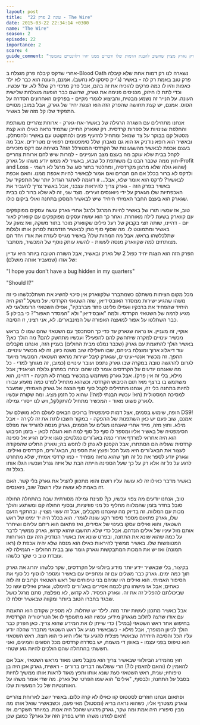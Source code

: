 ```yaml
---
layout: post
title:  "עונה 2 פרק 22 - The Wire"
date: 2015-03-22 22:34:14 +0300
name: "The Wire"
season: 2
episode: 22
importance: 2
score: 4
guide_comment: "פרק גארק מצוין שחשוב להבנת הדמות שלו ודברים ממנו יהיו רלוונטיים בהמשך"
---
```

אחרי שדקס קיבלה פרק מוצלח ב-Blood Oath נשארה לנו רק דמות אחת שלא קיבלה פרק טוב באמת רק לה - באשיר (ג'ייק סיסקו לא נחשב). אמנם, העונה הוא כבר לא ילד כאפות והיו לו כמה פרקים להוכיח את זה בהם, אבל פרק מרכזי רק שלו? לא. עד עכשיו. וכדי לתת לו חיזוק, מכניסים פנימה את גארק, שרושם כבר הופעה מוצלחת שלישית העונה. על הנייר זה נשמע מבטיח, והביצוע לגמרי מקיים - בפרקים האחרונים הסדרה על הסוס. אמנם, יש קצת תחושה שהפרק הזה הוא הצגת יחיד של גארק, אבל במובן מסויים התפקיד שלו קל מזה של באשיר. 

אנחנו מתחילים עם השגרה הרגילה של באשיר-את-גארק - ארוחת צהריים משותפת והחלפת שנינויות על ספרות קרדסית. רק שגארק החייכן שתמיד נראה כאילו הוא קצת מסטול קם בבוקר על צד שמאל ומתחיל להזעיף פנים ולהתקוטט עם באשיר ולהסתלק. ובאשיר הוא רופא נודניק אז הוא גם מאבחן שלל סימפטומים רפואיים מטרידים. אבל מה בעצם אכפת לבאשיר מהשגעונות של הקרדסי המטורלל הזה? בשיחה עם דקס מזכירים לקהל בבית שלא עוקב מה בעצם מצב העניינים - למרות שיש להם ארוחת צהריים משותפת כל שבוע, באשיר לא ממש יודע משהו על גארק (חוץ ממה שכבר הבנו ב-Profit and Loss - שהוא גולה שלא מרצון מקרדסיה, ומחלטר בתור סוג של מרגל לא רשמי) ולדקס לא ברור בכלל אם הם חברים ואם אמור לבאשיר להיות אכפת ממנו. והאם אכפת לבאשיר? לדקס הוא אומר שלא, אבל... זו דוגמה לאתגר הגדול יותר של התפקיד של באשיר בפרק הזה - גארק צריך להיראות עצבני, אבל באשיר צריך להעביר את האכפתיות שלו מגארק על ידי ניואנסים זעירים. מצד שני, זה לא שלא ברור לנו בבית שגארק הוא בעצם החבר האמיתי היחיד שיש לבאשיר המסכן בתחנה ואולי ביקום כולו.

טוב, אז עכשיו תורו של באשיר להיות המרגל ולרגל אחרי גארק עושה עסקים מפוקפקים עם קווארק בשעת לילה מאוחרת. ואחר כך הוא עושה עסקים מפוקפקים עם קווארק לאור יום - דהיינו, שותה חצי בקבוק של רעל פילים שקווארק מוכר בתור משקה, ואז צועק על באשיר ומתמוטט לו. מה שסוף סוף נותן לבאשיר הזדמנות לסרוק אותו ולגלות שתלכלשהו בראש. אבל מה המהות שלו? באשיר מגייס לעזרה את אודו ויחד הם מצותתים למה שקווארק מנסה לעשות - להשיג עותק נוסף של המכשיר, מסתבר. 

הפרק הזה הוא הצגת יחיד כפול 2 של גארק ובאשיר, אבל השורה הטובה ביותר היא עדיין של אודו (שמעביר אותה מושלם):

"I hope you don't have a bug hidden in my quarters"

"Should I?"

מכל מקום הציתות משתלם כשמתברר שלקווארק אין סיכוי להשיג את השתלכלשהו כי זה משהו שהגיע ישירות ממסדר האובסידיאן, שזה השטאזי הקרדסי. על משקל "הוק היה היחיד שהפחיד את ברבקיו ואפילו פלינט פחד מברבקיו", אפילו השטאזי הרומולאני לא מגיע לרמה של השטאזי הקרדסי. ולמה "אובסידיאן" ולא "המסדר האפור"? כי בבילון 5 כבר השתלטו על אפור למועצה האפורה של המינבארים. לא, אני רציני, זו הסיבה.

אוקיי, זה מעניין. אז נראה שגארק עד כדי כך הסתכסך עם השטאזי שהם שמו לו בראש מכשיר עינויים למקרה שיתחשק להם להפעיל? ועכשיו מתחשק להם? מה הולך כאן? באשיר הולך להתעמת עם גארק (שכבר נמלט מבית החולים) בעניין הזה, ואנחנו מקבלים עוד דיאלוג ארוך ומוצלח ביניהם, שבו העלילה שוב משנה כיוון. זה לא מכשיר עינויים. ההפך. זה מכשיר אנטי-עינויים, שגארק קיבל ישירות מראש השטאזי. המכשיר מיועד לגרום להרגשה טובה במקרה שבו גארק נתפס ועובר עינויים (כמובן, זה מגוחך למדי - כל מה שאנחנו יודעים על הקרדסים אומר לנו שהם יבחרו בפתרון גלולת הציאניד; אבל מילא, בלי זה אין פרק). אבל גארק משתמש במכשיר בצורה לא תקינה - דהיינו, הוא משתמש בו ברצף מאז תום הכיבוש הקרדסי. וכשהוא מתחיל לפרט כמה מזעזע עבורו לחיות בתחנה בלי זה, אנחנו מתחילים לקבל סוף סוף הצצה אל גארק האמיתי, שמעבר למסיכה המסטולית (הא! עכשיו הבנתי למה!) שהוא כל הזמן מציג. ומה שקורה עכשיו לגארק פשוט מאוד - המכשיר מתחיל להתקלקל, ויש לנו ייסורי גמילה.

הופה, שימוש בסמים, אצל דמות סימפטית! ברוכים הבאים לעולם הלא מושלם של DS9! אמנם, שוב פעם יש כאן השתפנות של ההפקה - במקור חשבו לתת את זה לקירה - אבל מילא. וחוץ מזה, מייד אחרי שאנחנו מגלים על הסמים, גארק מנסה להוריד את מפלס הסימפטיה של באשיר אליו ומספר לו סוף כל סוף למה הוא הוגלה לכאן - בזמן הכיבוש הוא היה אחראי למרדף אחרי כמה באג'ורים נמלטים; סגנו אילים הגיע אל ספינה קרדסית שעליה הם הסתתרו, אבל הקפטן לא נתן לו לחפש בה; וגארק החליט שהפקודה לעצור את הבאג'ורים היא מעל הכל ופוצץ את הספינה, הבאג'ורים, הקרדסים ואילים. וגארק יודע לספר את כל זה תוך שהוא נראה מפחיד - כמו קרדסי אמיתי, שלא מתחרט לרגע על כל זה אלא רק על כך שעל הספינה הייתה הבת של איזה גנרל ועכשיו הגלו אותו בגלל זה.

באשיר מדבר כאילו זה לא עושה עליו רושם והוא מתכוון להציל את גארק בלי קשר. האם זה באמת לא עושה עליו רושם? שוב, ניואנסים.

טוב, אנחנו יודעים מה צפוי עכשיו, כן? סצינת גמילה מסורתית שבה בהתחלה החולה סובל בחדר בזמן שהמלווה מחליף כל מני פוזיציות, ובסוף החולה קם ומשתגע והולך מכות עם המלווה. זה בדיוק מה שאנחנו מקבלים, אבל זה עשוי מצויין. ובהתקף הזעם שלו, גארק פתאום מספר סיפור רקע שונה לגמרי. הוא בכלל היה יד ימינו של ראש השטאזי, והוא ואילים עסקו בעינוי של אסירים, ואז פתאום הוא ריחם עליהם ושיחרר אותם מול עיניו של אילים הנדהם. אבל כדי שלא תחשבו שהוא קדוש, גארק ממשיך לדבר על כמה שהוא שונא את התחנה, ובפרט שונא את באשיר הנודניק הזה עם הארוחות המטופשות שלו. באשיר ממשיך להיראות כאילו הוא מנסה שלא יהיה אכפת לו (ראו תמונה) ואז יש את המכות המתבקשות וגארק גומר שוב בבית החולים - הגמילה לא עובדת טוב כי שקר כלשהו.

בקיצור, בלי שבאשיר יידע יותר מידע ביולוגי על הקרדסים, שקר כלשהו יהרוג את גארק תוך כמה ימים. גארק כבר משלים עם זה ומתפייס עם באשיר ומספר לו סוף כל סוף את הסיפור האמיתי. הוא ואילים היו שניהם בני טיפוחים של ראש השטאזי וקרובים זה לזה כאחים; אבל אז מישהו נתן לכמה אסירים באג'ורים להימלט, וגארק ואילים עשו כל שביכולתם להפליל זה את זה. וגארק הפסיד. לא קדוש, לא מפלצת, סתם מרגל כושל שבגד בחברו הטוב ביותר ומקווה שבאשיר יסלח לו.

אבל באשיר מתכנן לעשות יותר מזה. לילד יש שחלות. לא מספיק שקודם הוא התעמת עם אודו שרצה לחלוב מגארק מידע; עכשיו הוא מתעופף לו אל הטריטוריה הקרדסית בחיפוש אחר ראש השטאזי (במיל') כדי שייתן לו את המידע שהוא צריך. כאן הפרק כבר הולך לכיוון המופרך, אבל מילא - כשבאשיר מגיע אל ראש השטאזי מתברר שהלה יודע עליו הכל והסיבה היחידה שבאשיר מצליח להגיע עד אליו היא כי הוא רוצה. ראש השטאזי הוא טיפוס בפני עצמו - באופן די משמח, יש בסדרה קרדסים מכל הסוגים והמינים, ואני חששתי בהתחלה שהם הולכים להיות גזע שטחי.

חוץ מהמידע הביולוגי שבאשיר צריך הוא מקבל מעט מאוד מראש השטאזי, אבל אם להאמין לו (והאם להאמין לו?) הרי ששלושה דברים ברורים - ראשית, גארק אכן היה בן טיפוחיו; שנית, ראש השטאזי כעת שונא אותו וחפץ מאוד לראות אותו ממשיך לחיות בסבל על התחנה; ולבסוף, "אילים" הוא שמו הפרטי של גארק. מה שדי אומר משהו על האותנטיות של כל המעשיות שלו.

ופתאום אנחנו חוזרים לסטטוס קוו כאילו לא קרה כלום. באשיר יושב לארוחת צהריים וגארק מצטרף אליו, כשהוא נראה בריא (ומסטול) מאי פעם, וכשבאשיר שואל אותו מה מבין סיפוריו היה אמת ומה שקר, גארק מדגיש שהכל היה אמת. במיוחד השקרים. אז האם למדנו משהו חדש בפרק הזה על גארק? כמובן שכן!
